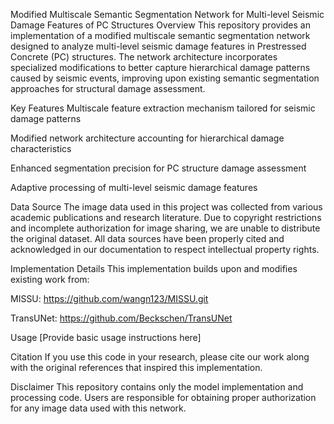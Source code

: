 Modified Multiscale Semantic Segmentation Network for Multi-level Seismic Damage Features of PC Structures
Overview
This repository provides an implementation of a modified multiscale semantic segmentation network designed to analyze multi-level seismic damage features in Prestressed Concrete (PC) structures. The network architecture incorporates specialized modifications to better capture hierarchical damage patterns caused by seismic events, improving upon existing semantic segmentation approaches for structural damage assessment.

Key Features
Multiscale feature extraction mechanism tailored for seismic damage patterns

Modified network architecture accounting for hierarchical damage characteristics

Enhanced segmentation precision for PC structure damage assessment

Adaptive processing of multi-level seismic damage features

Data Source
The image data used in this project was collected from various academic publications and research literature. Due to copyright restrictions and incomplete authorization for image sharing, we are unable to distribute the original dataset. All data sources have been properly cited and acknowledged in our documentation to respect intellectual property rights.

Implementation Details
This implementation builds upon and modifies existing work from:

MISSU: https://github.com/wangn123/MISSU.git

TransUNet: https://github.com/Beckschen/TransUNet

Usage
[Provide basic usage instructions here]

Citation
If you use this code in your research, please cite our work along with the original references that inspired this implementation.

Disclaimer
This repository contains only the model implementation and processing code. Users are responsible for obtaining proper authorization for any image data used with this network.
